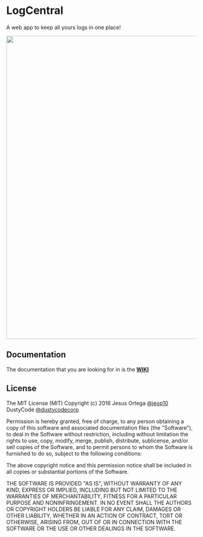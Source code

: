 # LogCentral
A web app to keep all yours logs in one place!

<a href="https://raw.githubusercontent.com/dustycodecorp/dustycode-page/gh-pages/screenshots/logcentral/dashboard.png">
<img src="https://raw.githubusercontent.com/dustycodecorp/dustycode-page/gh-pages/screenshots/logcentral/dashboard.png" width="800">
</a>


## Documentation

The documentation that you are looking for in is the [**WIKI**](https://github.com/dustycodecorp/logcentral/wiki)

## License
The MIT License (MIT)
Copyright (c) 2016 Jesus Ortega [@jeop10](https://github.com/jeop10) DustyCode [@dustycodecorp](https://github.com/dustycodecorp/)

Permission is hereby granted, free of charge, to any person obtaining a copy of this software and associated documentation files (the "Software"),
to deal in the Software without restriction, including without limitation the rights to use, copy, modify, merge, publish, distribute, sublicense,
and/or sell copies of the Software, and to permit persons to whom the Software is furnished to do so, subject to the following conditions:

The above copyright notice and this permission notice shall be included in all copies or substantial portions of the Software.

THE SOFTWARE IS PROVIDED "AS IS", WITHOUT WARRANTY OF ANY KIND, EXPRESS OR IMPLIED,
INCLUDING BUT NOT LIMITED TO THE WARRANTIES OF MERCHANTABILITY, FITNESS FOR A PARTICULAR PURPOSE AND
NONINFRINGEMENT. IN NO EVENT SHALL THE AUTHORS OR COPYRIGHT HOLDERS BE LIABLE FOR ANY CLAIM,
DAMAGES OR OTHER LIABILITY, WHETHER IN AN ACTION OF CONTRACT, TORT OR OTHERWISE, ARISING FROM,
OUT OF OR IN CONNECTION WITH THE SOFTWARE OR THE USE OR OTHER DEALINGS IN THE SOFTWARE.
